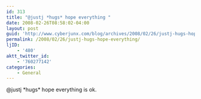 ```yaml
---
id: 313
title: "@justj *hugs* hope everything "
date: 2008-02-26T08:58:02-04:00
layout: post
guid: 'http://www.cyberjunx.com/blog/archives/2008/02/26/justj-hugs-hope-everything/'
permalink: /2008/02/26/justj-hugs-hope-everything/
ljID:
    - '480'
aktt_twitter_id:
    - '760277142'
categories:
    - General
---
```


@justj \*hugs\* hope everything is ok.